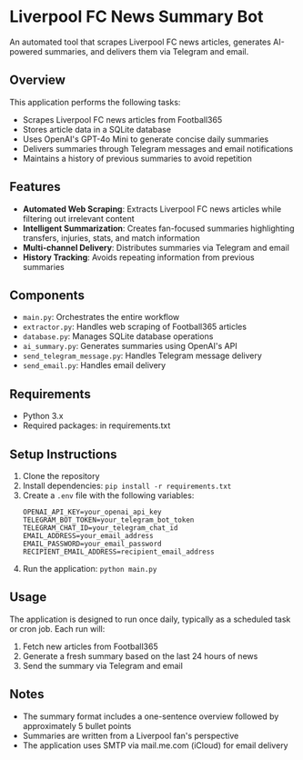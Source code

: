 # Liverpool FC News Summary Bot

An automated tool that scrapes Liverpool FC news articles, generates AI-powered summaries, and delivers them via Telegram and email.

## Overview

This application performs the following tasks:
- Scrapes Liverpool FC news articles from Football365
- Stores article data in a SQLite database
- Uses OpenAI's GPT-4o Mini to generate concise daily summaries
- Delivers summaries through Telegram messages and email notifications
- Maintains a history of previous summaries to avoid repetition

## Features

- **Automated Web Scraping**: Extracts Liverpool FC news articles while filtering out irrelevant content
- **Intelligent Summarization**: Creates fan-focused summaries highlighting transfers, injuries, stats, and match information
- **Multi-channel Delivery**: Distributes summaries via Telegram and email
- **History Tracking**: Avoids repeating information from previous summaries

## Components

- `main.py`: Orchestrates the entire workflow
- `extractor.py`: Handles web scraping of Football365 articles
- `database.py`: Manages SQLite database operations
- `ai_summary.py`: Generates summaries using OpenAI's API
- `send_telegram_message.py`: Handles Telegram message delivery
- `send_email.py`: Handles email delivery

## Requirements

- Python 3.x
- Required packages: in requirements.txt

## Setup Instructions

1. Clone the repository
2. Install dependencies: `pip install -r requirements.txt`
3. Create a `.env` file with the following variables:
   ```
   OPENAI_API_KEY=your_openai_api_key
   TELEGRAM_BOT_TOKEN=your_telegram_bot_token
   TELEGRAM_CHAT_ID=your_telegram_chat_id
   EMAIL_ADDRESS=your_email_address
   EMAIL_PASSWORD=your_email_password
   RECIPIENT_EMAIL_ADDRESS=recipient_email_address
   ```
4. Run the application: `python main.py`

## Usage

The application is designed to run once daily, typically as a scheduled task or cron job. Each run will:
1. Fetch new articles from Football365
2. Generate a fresh summary based on the last 24 hours of news
3. Send the summary via Telegram and email

## Notes

- The summary format includes a one-sentence overview followed by approximately 5 bullet points
- Summaries are written from a Liverpool fan's perspective
- The application uses SMTP via mail.me.com (iCloud) for email delivery
